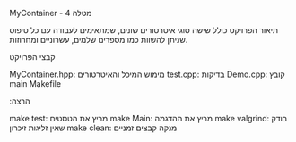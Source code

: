 MyContainer - מטלה 4

תיאור הפרויקט
כולל שישה סוגי איטרטורים שונים, שמתאימים לעבודה עם כל טיפוס שניתן להשוות כמו מספרים שלמים, עשרוניים ומחרוזות.

קבצי הפרויקט

MyContainer.hpp: מימוש המיכל והאיטרטורים
test.cpp: בדיקות
Demo.cpp: קובץ main
Makefile

:הרצה

make test: מריץ את הטסטים
make Main: מריץ את ההדגמה
make valgrind: בודק שאין זליגות זיכרון
make clean: מנקה קבצים זמניים
